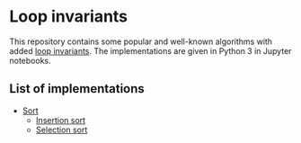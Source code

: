Loop invariants
===============

This repository contains some popular and well-known algorithms with
added [loop invariants](https://en.wikipedia.org/wiki/Loop_invariant).
The implementations are given in Python 3 in Jupyter notebooks.

## List of implementations

* [Sort](sort)
  * [Insertion sort](sort/insertion_sort.ipynb)
  * [Selection sort](sort/selection_sort.ipynb)

